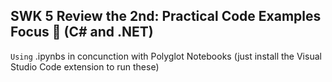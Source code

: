 ## SWK 5 Review the 2nd: Practical Code Examples Focus 🤯 (C# and .NET)

`Using` .ipynbs in concunction with Polyglot Notebooks (just install the Visual Studio Code extension to run these)
